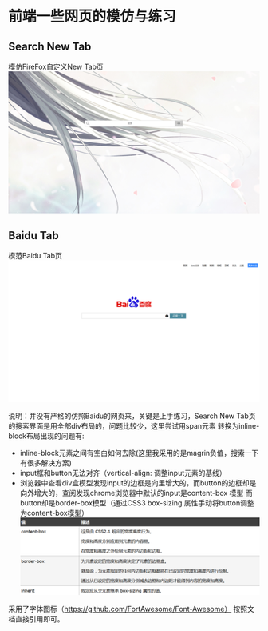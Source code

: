 # 前端一些网页的模仿与练习

## Search New Tab 
模仿FireFox自定义New Tab页
![Image text](https://raw.githubusercontent.com/wingofthestar/Web-front-end-Learning/master/Search_New_Tab.png)

## Baidu Tab
模范Baidu Tab页
![Image text](https://github.com/wingofthestar/Web-front-end-Learning/blob/master/Baidu_Tab.png?raw=true)

说明：并没有严格的仿照Baidu的网页来，关键是上手练习，Search New Tab页的搜索界面是用全部div布局的，问题比较少，这里尝试用span元素
转换为inline-block布局出现的问题有:
* inline-block元素之间有空白如何去除(这里我采用的是magrin负值，搜索一下有很多解决方案)
* input框和button无法对齐（vertical-align: 调整input元素的基线）
* 浏览器中查看div盒模型发现input的边框是向里增大的，而button的边框却是向外增大的，查阅发现chrome浏览器中默认的input是content-box
模型 而 button却是border-box模型（通过CSS3 box-sizing 属性手动将button调整为content-box模型）
![Image text](https://github.com/wingofthestar/Web-front-end-Learning/blob/master/img/%E7%9B%92%E6%A8%A1%E5%9E%8B.png?raw=true)

采用了字体图标（https://github.com/FortAwesome/Font-Awesome） 按照文档直接引用即可。
